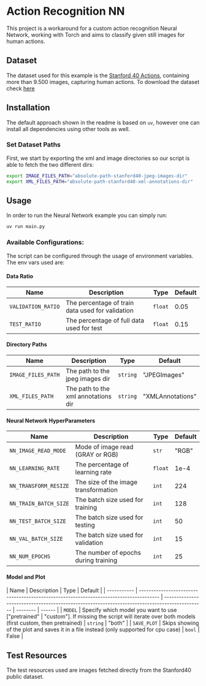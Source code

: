 # Action Recognition NN

This project is a workaround for a custom action recognition Neural Network, working with Torch and aims to classify given still images for human actions.

## Dataset

The dataset used for this example is the [Stanford 40 Actions](http://vision.stanford.edu/Datasets/40actions.html), containing more than 9.500 images, capturing human actions. To download the dataset check [here](http://vision.stanford.edu/Datasets/Stanford40.zip)

## Installation

The default approach shown in the readme is based on `uv`, however one can install all dependencies using other tools as well.

### Set Dataset Paths

First, we start by exporting the xml and image directories so our script is able to fetch the two different dirs:

```bash
export IMAGE_FILES_PATH="absolute-path-stanford40-jpeg-images-dir"
export XML_FILES_PATH="absolute-path-stanford40-xml-annotations-dir"
```

## Usage

In order to run the Neural Network example you can simply run:

```bash
uv run main.py
```

### Available Configurations:

The script can be configured through the usage of environment variables. The env vars used are:

#### Data Ratio

| Name               | Description                                      | Type    | Default |
| ------------------ | ------------------------------------------------ | ------- | ------- |
| `VALIDATION_RATIO` | The percentage of train data used for validation | `float` | 0.05    |
| `TEST_RATIO`       | The percentage of full data used for test        | `float` | 0.15    |

#### Directory Paths

| Name               | Description                         | Type     | Default          |
| ------------------ | ----------------------------------- | -------- | ---------------- |
| `IMAGE_FILES_PATH` | The path to the jpeg images dir     | `string` | "JPEGImages"     |
| `XML_FILES_PATH`   | The path to the xml annotations dir | `string` | "XMLAnnotations" |

#### Neural Network HyperParameters

| Name                  | Description                          | Type    | Default |
| --------------------- | ------------------------------------ | ------- | ------- |
| `NN_IMAGE_READ_MODE`  | Mode of image read (GRAY or RGB)     | `str`   | "RGB"   |
| `NN_LEARNING_RATE`    | The percentage of learning rate      | `float` | 1e-4    |
| `NN_TRANSFORM_RESIZE` | The size of the image transformation | `int`   | 224     |
| `NN_TRAIN_BATCH_SIZE` | The batch size used for training     | `int`   | 128     |
| `NN_TEST_BATCH_SIZE`  | The batch size used for testing      | `int`   | 50      |
| `NN_VAL_BATCH_SIZE`   | The batch size used for validation   | `int`   | 15      |
| `NN_NUM_EPOCHS`       | The number of epochs during training | `int`   | 25      |

#### Model and Plot

| Name        | Description                                                                            | Type                                                                                           | Default  |
| ----------- | -------------------------------------------------------------------------------------- | ---------------------------------------------------------------------------------------------- | -------- | ------ |
| `MODEL`     | Specify which model you want to use ["pretrained"                                      | "custom"]. If missing the script will iterate over both models (first custom, then pretrained) | `string` | "both" |
| `SAVE_PLOT` | Skips showing of the plot and saves it in a file instead (only supported for cpu case) | `bool`                                                                                         | False    |

## Test Resources

The test resources used are images fetched directly from the Stanford40 public dataset.
